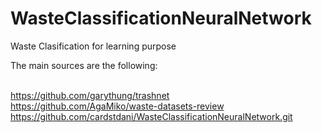 # WasteClassificationNeuralNetwork

Waste Clasification for learning purpose 

The main sources are the following:

<br>https://github.com/garythung/trashnet
<br>https://github.com/AgaMiko/waste-datasets-review
<br>https://github.com/cardstdani/WasteClassificationNeuralNetwork.git